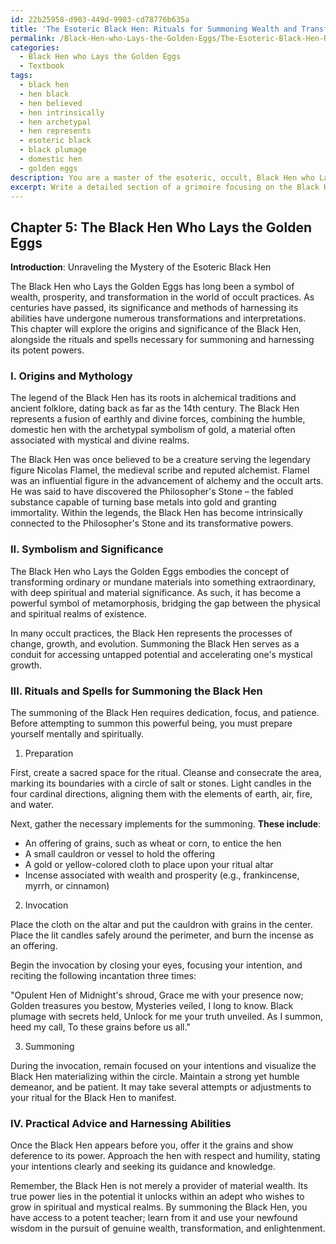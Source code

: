 ```yaml
---
id: 22b25958-d903-449d-9903-cd78776b635a
title: 'The Esoteric Black Hen: Rituals for Summoning Wealth and Transformation'
permalink: /Black-Hen-who-Lays-the-Golden-Eggs/The-Esoteric-Black-Hen-Rituals-for-Summoning-Wealth-and-Transformation/
categories:
  - Black Hen who Lays the Golden Eggs
  - Textbook
tags:
  - black hen
  - hen black
  - hen believed
  - hen intrinsically
  - hen archetypal
  - hen represents
  - esoteric black
  - black plumage
  - domestic hen
  - golden eggs
description: You are a master of the esoteric, occult, Black Hen who Lays the Golden Eggs and education, you have written many textbooks on the subject in ways that provide students with rich and deep understanding of the subject. You are being asked to write textbook-like sections on a topic and you do it with full context, explainability, and reliability in accuracy to the true facts of the topic at hand, in a textbook style that a student would easily be able to learn from, in a rich, engaging, and contextual way. Always include relevant context (such as formulas and history), related concepts, and in a way that someone can gain deep insights from.
excerpt: Write a detailed section of a grimoire focusing on the Black Hen who Lays the Golden Eggs. Discuss its origins, significance, and associated rituals or spells for summoning and harnessing its abilities. Include practical advice for students seeking to understand and utilize this powerful esoteric entity.
---
```

## Chapter 5: The Black Hen Who Lays the Golden Eggs

**Introduction**: Unraveling the Mystery of the Esoteric Black Hen

The Black Hen who Lays the Golden Eggs has long been a symbol of wealth, prosperity, and transformation in the world of occult practices. As centuries have passed, its significance and methods of harnessing its abilities have undergone numerous transformations and interpretations. This chapter will explore the origins and significance of the Black Hen, alongside the rituals and spells necessary for summoning and harnessing its potent powers.

### I. Origins and Mythology

The legend of the Black Hen has its roots in alchemical traditions and ancient folklore, dating back as far as the 14th century. The Black Hen represents a fusion of earthly and divine forces, combining the humble, domestic hen with the archetypal symbolism of gold, a material often associated with mystical and divine realms.

The Black Hen was once believed to be a creature serving the legendary figure Nicolas Flamel, the medieval scribe and reputed alchemist. Flamel was an influential figure in the advancement of alchemy and the occult arts. He was said to have discovered the Philosopher's Stone – the fabled substance capable of turning base metals into gold and granting immortality. Within the legends, the Black Hen has become intrinsically connected to the Philosopher's Stone and its transformative powers.

### II. Symbolism and Significance

The Black Hen who Lays the Golden Eggs embodies the concept of transforming ordinary or mundane materials into something extraordinary, with deep spiritual and material significance. As such, it has become a powerful symbol of metamorphosis, bridging the gap between the physical and spiritual realms of existence.

In many occult practices, the Black Hen represents the processes of change, growth, and evolution. Summoning the Black Hen serves as a conduit for accessing untapped potential and accelerating one's mystical growth.

### III. Rituals and Spells for Summoning the Black Hen

The summoning of the Black Hen requires dedication, focus, and patience. Before attempting to summon this powerful being, you must prepare yourself mentally and spiritually.

1. Preparation

First, create a sacred space for the ritual. Cleanse and consecrate the area, marking its boundaries with a circle of salt or stones. Light candles in the four cardinal directions, aligning them with the elements of earth, air, fire, and water.

Next, gather the necessary implements for the summoning. **These include**:
- An offering of grains, such as wheat or corn, to entice the hen
- A small cauldron or vessel to hold the offering
- A gold or yellow-colored cloth to place upon your ritual altar
- Incense associated with wealth and prosperity (e.g., frankincense, myrrh, or cinnamon)

2. Invocation

Place the cloth on the altar and put the cauldron with grains in the center. Place the lit candles safely around the perimeter, and burn the incense as an offering.

Begin the invocation by closing your eyes, focusing your intention, and reciting the following incantation three times:

"Opulent Hen of Midnight's shroud,
Grace me with your presence now;
Golden treasures you bestow,
Mysteries veiled, I long to know.
Black plumage with secrets held,
Unlock for me your truth unveiled.
As I summon, heed my call,
To these grains before us all."

3. Summoning

During the invocation, remain focused on your intentions and visualize the Black Hen materializing within the circle. Maintain a strong yet humble demeanor, and be patient. It may take several attempts or adjustments to your ritual for the Black Hen to manifest.

### IV. Practical Advice and Harnessing Abilities

Once the Black Hen appears before you, offer it the grains and show deference to its power. Approach the hen with respect and humility, stating your intentions clearly and seeking its guidance and knowledge.

Remember, the Black Hen is not merely a provider of material wealth. Its true power lies in the potential it unlocks within an adept who wishes to grow in spiritual and mystical realms. By summoning the Black Hen, you have access to a potent teacher; learn from it and use your newfound wisdom in the pursuit of genuine wealth, transformation, and enlightenment.
